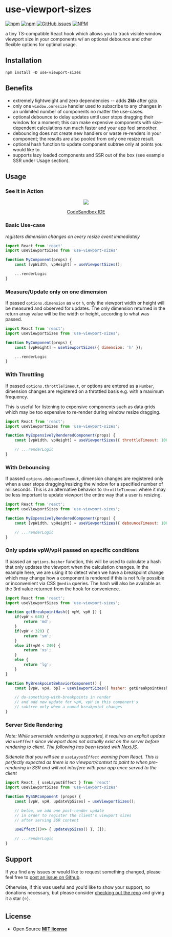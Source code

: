 # use-viewport-sizes #

[![npm](https://img.shields.io/npm/v/use-viewport-sizes.svg?color=blue)](https://www.npmjs.com/package/use-viewport-sizes) [![npm](https://img.shields.io/npm/dw/use-viewport-sizes.svg?color=red)]() [![GitHub issues](https://img.shields.io/github/issues-raw/rob2d/use-viewport-sizes.svg)](https://github.com/rob2d/use-viewport-sizes/issues) [![NPM](https://img.shields.io/npm/l/use-viewport-sizes.svg)](https://github.com/rob2d/use-viewport-sizes/blob/master/LICENSE)

a tiny TS-compatible React hook which allows you to track visible window viewport size in your components w/ an optional debounce and other flexible options for optimal usage.

## Installation ##

```
npm install -D use-viewport-sizes
```

## Benefits ##
- extremely lightweight and zero dependencies -- adds **2kb** after gzip.
- only one `window.onresize` handler used to subscribe to any changes in an unlimited number of components no matter the use-cases.
- optional debounce to delay updates until user stops dragging their window for a moment; this can make expensive components with size-dependent calculations run much faster and your app feel smoother.
- debouncing does not create new handlers or waste re-renders in your component; the results are also pooled from only one resize result.
- optional hash function to update component subtree only at points you would like to.
- supports lazy loaded components and SSR out of the box (see example SSR under Usage section).


## Usage ##

### **See it in Action** ###

<center>
<img src="./doc/use-viewport-sizes.gif" />

[CodeSandbox IDE](https://codesandbox.io/s/react-hooks-viewport-sizes-demo-forked-i8urr)

</center>

### **Basic Use-case**
*registers dimension changes on every resize event immediately*

```js
import React from 'react'
import useViewportSizes from 'use-viewport-sizes'

function MyComponent(props) {
    const [vpWidth, vpHeight] = useViewportSizes();

    ...renderLogic
}
```

### **Measure/Update only on one dimension**

If passed `options.dimension` as `w` or `h`, only the viewport width or height will be
measured and observed for updates.
The only dimension returned in the return array value will be the width or height, according
to what was passed.

```js
import React from 'react';
import useViewportSizes from 'use-viewport-sizes';

function MyComponent(props) {
    const [vpHeight] = useViewportSizes({ dimension: 'h' });

    ...renderLogic
}
```


### **With Throttling**

If passed `options.throttleTimeout`, or options are entered as a `Number`, dimension changes
are registered on a throttled basis e.g. with a maximum frequency.

This is useful for listening to expensive components such as data grids which may be too
expensive to re-render during window resize dragging.

```js
import React from 'react';
import useViewportSizes from 'use-viewport-sizes';

function MyExpensivelyRenderedComponent(props) {
    const [vpWidth, vpHeight] = useViewportSizes({ throttleTimeout: 1000 }); // 1s throttle

    // ...renderLogic
}
```

### **With Debouncing**

If passed `options.debounceTimeout`, dimension changes are registered only when a user stops dragging/resizing the window for a specified number of miliseconds. This is an alternative behavior to `throttleTimeout` where it may be less
important to update viewport the entire way that a user is resizing.

```js
import React from 'react';
import useViewportSizes from 'use-viewport-sizes';

function MyExpensivelyRenderedComponent(props) {
    const [vpWidth, vpHeight] = useViewportSizes({ debounceTimeout: 1000 }); // 1s debounce

    // ...renderLogic
}
```

### **Only update vpW/vpH passed on specific conditions**
If passed an `options.hasher` function, this will be used to calculate a hash that only updates the viewport when the calculation changes. In the example here, we are using it to detect when we have a breakpoint change which may change how a component is rendered if this is not fully possible or inconvenient via CSS `@media` queries. The hash will also be available as the 3rd value returned from the hook for convenience.

```js
import React from 'react';
import useViewportSizes from 'use-viewport-sizes';

function getBreakpointHash({ vpW, vpH }) {
    if(vpW < 640) {
        return 'md';
    }
    if(vpW < 320) {
        return 'sm';
    }
    else if(vpW < 240) {
        return 'xs';
    }
    else {
        return 'lg';
    }
}

function MyBreakpointBehaviorComponent() {
    const [vpW, vpH, bp] = useViewportSizes({ hasher: getBreakpointHash });

    // do-something-with-breakpoints in render
    // and add new update for vpW, vpH in this component's
    // subtree only when a named breakpoint changes
}
```


### **Server Side Rendering**

*Note: While serverside rendering is supported, it requires an explicit update via `useEffect` since viewport does not actually exist on the server before rendering to client. The following has been tested with [NextJS](https://nextjs.org/).*

*Sidenote that you will see a `useLayoutEffect` warning from React. This is perfectly expected as there is no viewport/context to paint to when pre-rendering in SSR and will not interfere with your app once served to the client*

```js
import React, { useLayoutEffect } from 'react'
import useViewportSizes from 'use-viewport-sizes'

function MySSRComponent (props) {
    const [vpW, vpH, updateVpSizes] = useViewportSizes();

    // below, we add one post-render update
    // in order to register the client's viewport sizes
    // after serving SSR content

    useEffect(()=> { updateVpSizes() }, []);

    // ...renderLogic
}
```

## Support
If you find any issues or would like to request something changed, please feel free to [post an issue on Github](https://github.com/rob2d/use-viewport-sizes/issues/new).

Otherwise, if this was useful and you'd like to show your support, no donations necessary, but please consider [checking out the repo](https://github.com/rob2d/use-viewport-sizes) and giving it a star (⭐).

## License ##

- Open Source **[MIT license](http://opensource.org/licenses/mit-license.php)**
